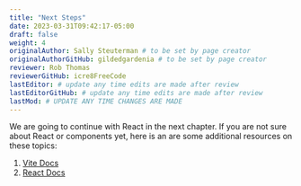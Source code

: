 ```yaml
---
title: "Next Steps"
date: 2023-03-31T09:42:17-05:00
draft: false
weight: 4
originalAuthor: Sally Steuterman # to be set by page creator
originalAuthorGitHub: gildedgardenia # to be set by page creator
reviewer: Rob Thomas
reviewerGitHub: icre8FreeCode
lastEditor: # update any time edits are made after review
lastEditorGitHub: # update any time edits are made after review
lastMod: # UPDATE ANY TIME CHANGES ARE MADE
---
```


We are going to continue with React in the next chapter. If you are not sure about React or components yet, here is an are some additional resources on these topics:

1. [Vite Docs](http://localhost:8080/devdocs_en_vite_2025-01/index)
1. [React Docs](http://localhost:8080/devdocs_en_react_2025-01/index)